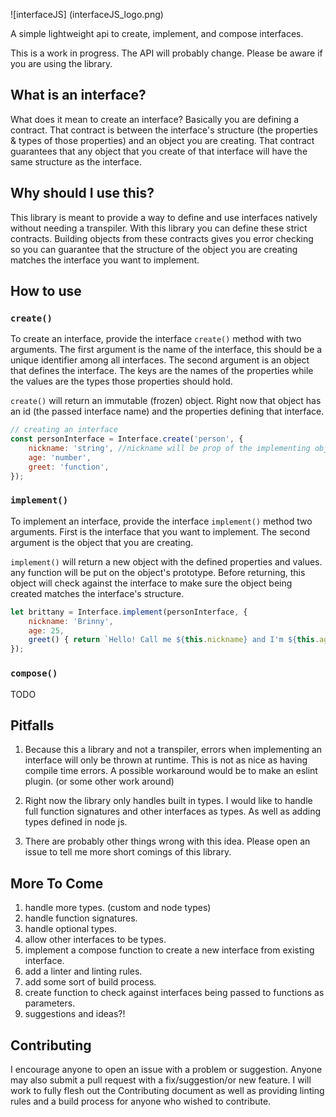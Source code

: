 ![interfaceJS] (interfaceJS_logo.png)

A simple lightweight api to create, implement, and compose interfaces.

This is a work in progress. The API will probably change. Please be aware if you are using the library.

## What is an interface?

What does it mean to create an interface? Basically you are defining a contract. 
That contract is between the interface's structure (the properties & types of those properties) 
and an object you are creating. That contract guarantees that any object that you create of that 
interface will have the same structure as the interface.  

## Why should I use this?

This library is meant to provide a way to define and use interfaces natively without needing a 
transpiler. With this library you can define these strict contracts. Building objects from these 
contracts gives you error checking so you can guarantee that the structure of the object you are creating
matches the interface you want to implement.

## How to use

### `create()`

To create an interface, provide the interface `create()` method with two arguments. 
The first argument is the name of the interface, this should be a unique identifier among all interfaces.
The second argument is an object that defines the interface. The keys are the names of the properties while 
the values are the types those properties should hold.

`create()` will return an immutable (frozen) object. 
Right now that object has an id (the passed interface name) 
and the properties defining that interface.

```JavaScript
// creating an interface 
const personInterface = Interface.create('person', {
    nickname: 'string', //nickname will be prop of the implementing object and its value has to be a string.
    age: 'number',
    greet: 'function',
});
```

### `implement()`

To implement an interface, provide the interface `implement()` method two arguments. 
First is the interface that you want to implement. The second argument is the object 
that you are creating.

`implement()` will return a new object with the defined properties and values. 
any function will be put on the object's prototype. Before returning, this object will check
against the interface to make sure the object being created matches the interface's structure.

```JavaScript
let brittany = Interface.implement(personInterface, {
    nickname: 'Brinny',
    age: 25,
    greet() { return `Hello! Call me ${this.nickname} and I'm ${this.age}.`; }
});
```

### `compose()`

TODO

## Pitfalls

1. Because this a library and not a transpiler, errors when implementing an interface 
will only be thrown at runtime. This is not as nice as having compile time errors. A possible 
workaround would be to make an eslint plugin. (or some other work around)

2. Right now the library only handles built in types. I would like to handle full function signatures
and other interfaces as types. As well as adding types defined in node js.

3. There are probably other things wrong with this idea. Please open an issue to tell me more short
comings of this library.

## More To Come

1. handle more types. (custom and node types)
2. handle function signatures.
3. handle optional types.
4. allow other interfaces to be types.
5. implement a compose function to create a new interface from existing interface.
6. add a linter and linting rules.
7. add some sort of build process.
8. create function to check against interfaces being passed to functions as parameters.
9. suggestions and ideas?!

## Contributing

I encourage anyone to open an issue with a problem or suggestion. 
Anyone may also submit a pull request with a fix/suggestion/or new feature. I will work to 
fully flesh out the Contributing document as well as providing linting rules and a build process 
for anyone who wished to contribute.